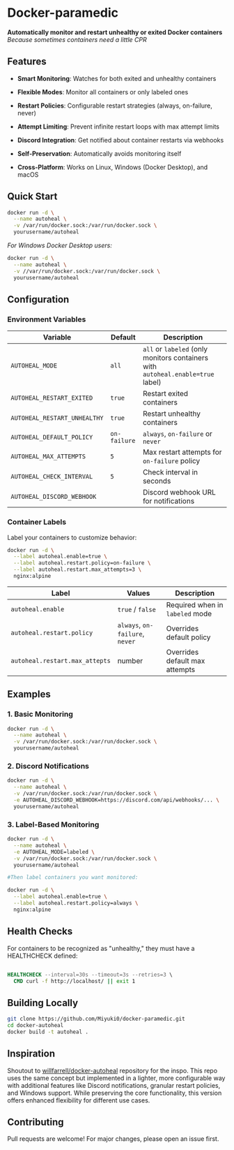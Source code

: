 
# Docker-paramedic

**Automatically monitor and restart unhealthy or exited Docker containers**  
_Because sometimes containers need a little CPR_

## Features

-   **Smart Monitoring**: Watches for both exited and unhealthy containers
    
-   **Flexible Modes**: Monitor all containers or only labeled ones
    
-   **Restart Policies**: Configurable restart strategies (always, on-failure, never)
    
-   **Attempt Limiting**: Prevent infinite restart loops with max attempt limits
    
-   **Discord Integration**: Get notified about container restarts via webhooks
    
-   **Self-Preservation**: Automatically avoids monitoring itself
    
-   **Cross-Platform**: Works on Linux, Windows (Docker Desktop), and macOS
    

## Quick Start

```bash
docker run -d \
  --name autoheal \
  -v /var/run/docker.sock:/var/run/docker.sock \
  yourusername/autoheal
```
_For Windows Docker Desktop users:_

```bash
docker run -d \
  --name autoheal \
  -v //var/run/docker.sock:/var/run/docker.sock \
  yourusername/autoheal
```

## Configuration

### Environment Variables

| Variable | Default | Description |
|--|--|--|
| `AUTOHEAL_MODE` | `all` | `all` or `labeled` (only monitors containers with `autoheal.enable=true` label) |
| `AUTOHEAL_RESTART_EXITED` | `true` | Restart exited containers |
| `AUTOHEAL_RESTART_UNHEALTHY` | `true` | Restart unhealthy containers |
| `AUTOHEAL_DEFAULT_POLICY` | `on-failure` | `always`, `on-failure` or `never` |
| `AUTOHEAL_MAX_ATTEMPTS` | `5` | Max restart attempts for `on-failure` policy |
| `AUTOHEAL_CHECK_INTERVAL` | `5` | Check interval in seconds |
| `AUTOHEAL_DISCORD_WEBHOOK` |  | Discord webhook URL for notifications |


### Container Labels

Label your containers to customize behavior:

```bash
docker run -d \
  --label autoheal.enable=true \
  --label autoheal.restart.policy=on-failure \
  --label autoheal.restart.max_attempts=3 \
  nginx:alpine
```
| Label | Values | Description |
|--|--|--|
| `autoheal.enable` | `true` / `false` | Required when in `labeled` mode |
| `autoheal.restart.policy` | `always`, `on-failure`, `never` | Overrides default policy |
| `autoheal.restart.max_attepts` | number | Overrides default max attempts |


## Examples

### 1. Basic Monitoring

```bash
docker run -d \
  --name autoheal \
  -v /var/run/docker.sock:/var/run/docker.sock \
  yourusername/autoheal
  ```

### 2. Discord Notifications

```bash
docker run -d \
  --name autoheal \
  -v /var/run/docker.sock:/var/run/docker.sock \
  -e AUTOHEAL_DISCORD_WEBHOOK=https://discord.com/api/webhooks/... \
  yourusername/autoheal
```

### 3. Label-Based Monitoring

```bash
docker run -d \
  --name autoheal \
  -e AUTOHEAL_MODE=labeled \
  -v /var/run/docker.sock:/var/run/docker.sock \
  yourusername/autoheal

#Then label containers you want monitored:

docker run -d \
  --label autoheal.enable=true \
  --label autoheal.restart.policy=always \
  nginx:alpine
  ```

## Health Checks

For containers to be recognized as "unhealthy," they must have a HEALTHCHECK defined:

```dockerfile

HEALTHCHECK --interval=30s --timeout=3s --retries=3 \
  CMD curl -f http://localhost/ || exit 1
```

## Building Locally

```bash
git clone https://github.com/Miyuki0/docker-paramedic.git
cd docker-autoheal
docker build -t autoheal .
```

## Inspiration

Shoutout to  [willfarrell/docker-autoheal](https://github.com/willfarrell/docker-autoheal)  repository for the inspo. This repo uses the same concept but implemented in a lighter, more configurable way with additional features like Discord notifications, granular restart policies, and Windows support. While preserving the core functionality, this version offers enhanced flexibility for different use cases.

## Contributing

Pull requests are welcome! For major changes, please open an issue first.
